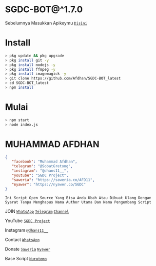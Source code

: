 # SGDC-BOT@^1.7.0
Sebelumnya Masukkan Apikeymu [`Disini`](https://github.com/Afdhan/SGDC-BOT_latest/blob/main/src/kntl.json)
# Install
```bash
> pkg update && pkg upgrade
> pkg install git -y
> pkg install nodejs -y
> pkg install ffmpeg -y
> pkg install imagemagick -y
> git clone https://github.com/Afdhan/SGDC-BOT_latest
> cd SGDC-BOT_latest
> npm install
```
# Mulai
```bash
> npm start
> node index.js
```

 # MUHAMMAD AFDHAN
 ```json 
{
    "facebook": "Muhammad Afdhan",
    "telegram": "@SobatGretong",
    "instagram": "@dhans11__",
    "youtube": "SGDC Project",
    "saweria": "https://saweria.co/AFD11",
    "nyawer": "https://nyawer.co/SGDC"
}
```
```
Ini Script Open Source Yang Bisa Anda Ubah Atau Dibuat Ulang Dengan Syarat Tanpa Menghapus Nama Author Utama Dan Nama Pengembang Script
```
JOIN
[`WhatsApp`](https://chat.whatsapp.com/C6JvFUMrWpBJ5THI0Bz3QM)
[`Telegram`](https://t.me/SGDC_TEAM)
[`Channel`](https://t.me/SobatGretong)

YouTube
[`SGDC Project`](https://www.youtube.com/channel/UCpx5nDQcdVpqrQBUfMLuloA)

Instagram
[`@dhans11__`](https://instagram.com/dhans11__)

Contact 
[`WhatsApp`](https://wa.me/6282252655313&send?text=Bang+saya+mau+donasi,+5k+via+dana..+boleh+minta+nomor+dananya+bang?)

Donate
[`Saweria`](https://saweria.co/AFD11)
[`Nyawer`](https://nyawer.co/SGDC)

Base Script [`Nurutomo`](https://github.com/Nurutomo/wabot-aq)
